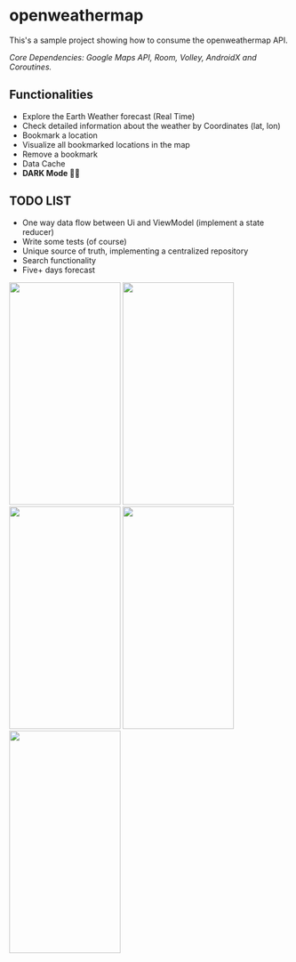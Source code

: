 # openweathermap

This's a sample project showing how to consume the openweathermap API.

*Core Dependencies: Google Maps API, Room, Volley, AndroidX and Coroutines.*

## Functionalities
- Explore the Earth Weather forecast (Real Time)
- Check detailed information about the weather by Coordinates (lat, lon)
- Bookmark a location
- Visualize all bookmarked locations in the map
- Remove a bookmark
- Data Cache
- **DARK Mode 🤘🏻**

## TODO LIST
- One way data flow between Ui and ViewModel (implement a state reducer)
- Write some tests (of course)
- Unique source of truth, implementing a centralized repository
- Search functionality
- Five+ days forecast

<img src="https://github.com/lucasmontano/openweathermap/blob/master/readme/Screenshot_1582227671.png" width="200" height="400" /> <img src="https://github.com/lucasmontano/openweathermap/blob/master/readme/Screenshot_1582236767.png" width="200" height="400" /> <img src="https://github.com/lucasmontano/openweathermap/blob/master/readme/Screenshot_1582227679.png" width="200" height="400" /> <img src="https://github.com/lucasmontano/openweathermap/blob/master/readme/Screenshot_1582236762.png" width="200" height="400" /> <img src="https://github.com/lucasmontano/openweathermap/blob/master/readme/Screenshot_1582227701.png" width="200" height="400" />

